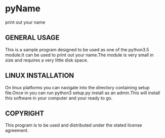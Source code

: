 # pyName
print out your name

GENERAL USAGE
-------------
This is a sample program designed to be used as one of the python3.5 module.It can be used to print out your name.The module is very small in size and requires a very little disk space.

LINUX INSTALLATION
------------------  
On linux platforms you can navigate into the directory containing setup file.Once in you can run python3 setup.py install as an admin.This will install this software in your computer and your ready to go.

COPYRIGHT
---------
This program is to be used and distributed under the stated license agreement.
